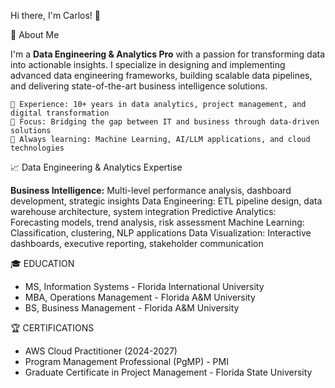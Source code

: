Hi there, I'm Carlos! 👋

🚀 About Me

I'm a **Data Engineering & Analytics Pro** with a passion for transforming data into actionable insights. I specialize in designing and implementing advanced data engineering frameworks, building scalable data pipelines, and delivering state-of-the-art business intelligence solutions.

    💼 Experience: 10+ years in data analytics, project management, and digital transformation
    🎯 Focus: Bridging the gap between IT and business through data-driven solutions
    🌱 Always learning: Machine Learning, AI/LLM applications, and cloud technologies

📈 Data Engineering & Analytics Expertise

**Business Intelligence:** Multi-level performance analysis, dashboard development, strategic insights
Data Engineering: ETL pipeline design, data warehouse architecture, system integration
Predictive Analytics: Forecasting models, trend analysis, risk assessment
Machine Learning: Classification, clustering, NLP applications
Data Visualization: Interactive dashboards, executive reporting, stakeholder communication

🎓 EDUCATION
- MS, Information Systems - Florida International University
- MBA, Operations Management - Florida A&M University
- BS, Business Management - Florida A&M University

🏆 CERTIFICATIONS
- AWS Cloud Practitioner (2024-2027)
- Program Management Professional (PgMP) - PMI
- Graduate Certificate in Project Management - Florida State University